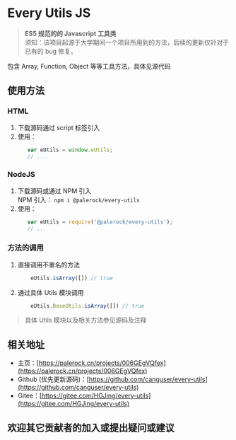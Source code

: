 # Every Utils JS

> **ES5 规范的的 Javascript 工具类**  
> 须知：该项目起源于大学期间一个项目所用到的方法，后续的更新仅针对于已有的 bug 修复。

包含 Array, Function, Object 等等工具方法，具体见源代码

## 使用方法

### HTML
1. 下载源码通过 script 标签引入
2. 使用：
    ```javascript
       var eUtils = window.eUtils;
       // ...
    ```
### NodeJS
1. 下载源码或通过 NPM 引入  
    NPM 引入： `npm i @palerock/every-utils`
2. 使用：
    ```javascript
       var eUtils = require('@palerock/every-utils');
       // ...
    ```

### 方法的调用
1. 直接调用不重名的方法
    ```javascript
        eUtils.isArray([]) // true
    ```
2. 通过具体 Utils 模块调用
    ```javascript
        eUtils.BaseUtils.isArray([]) // true
    ```
   
> 具体 Utils 模块以及相关方法参见源码及注释

## 相关地址
- 主页：[https://palerock.cn/projects/006GEgVQfex](https://palerock.cn/projects/006GEgVQfex)
- Github (优先更新源码)：[https://github.com/canguser/every-utils](https://github.com/canguser/every-utils)
- Gitee：[https://gitee.com/HGJing/every-utils](https://gitee.com/HGJing/every-utils)
## 欢迎其它贡献者的加入或提出疑问或建议